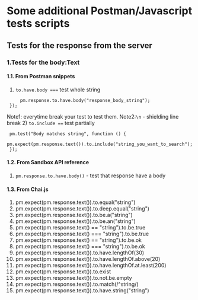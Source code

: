 # Some additional  Postman/Javascript tests scripts
## Tests  for the response from the server
### 1.Tests for the body:Text
#### 1.1. From Postman snippets
1) `to.have.body ===` test whole string
```pm.test("Body is correct", function () {
     pm.response.to.have.body("response_body_string");
 });
```
Note1: everytime break your test to test them.
Note2:`\n` - shielding line break
2) `to.include ==` test partially
```
 pm.test("Body matches string", function () {
     pm.expect(pm.response.text()).to.include("string_you_want_to_search");
 });
``` 
#### 1.2. From  Sandbox API reference  
1) `pm.response.to.have.body()` - test that response have a body
#### 1.3. From Chai.js
1) pm.expect(pm.response.text()).to.equal("string")
2) pm.expect(pm.response.text()).to.deep.equal("string")
3) pm.expect(pm.response.text()).to.be.a("string")
4) pm.expect(pm.response.text()).to.be.an("string")
5) pm.expect(pm.response.text() == "string").to.be.true
6) pm.expect(pm.response.text() === "string").to.be.true
7) pm.expect(pm.response.text() == "string").to.be.ok
8) pm.expect(pm.response.text() === "string").to.be.ok
9) pm.expect(pm.response.text()).to.have.lengthOf(30)
10) pm.expect(pm.response.text()).to.have.lengthOf.above(20)
11) pm.expect(pm.response.text()).to.have.lengthOf.at.least(200)
12) pm.expect(pm.response.text()).to.exist
13) pm.expect(pm.response.text()).to.not.be.empty
14) pm.expect(pm.response.text()).to.match(/^string/)
15) pm.expect(pm.response.text()).to.have.string("string")
